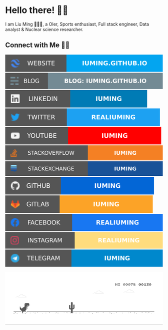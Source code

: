 # Hello there! 👋🏻

I am Liu Ming 🙋🏻‍♂️, a OIer, Sports enthusiast, Full stack engineer, Data analyst & Nuclear science researcher.

## Connect with Me 🤝🏻

[![Website](https://github.com/iuming/iuming/blob/master/soc/ws.svg)](https://iuming.github.io/) [![Blog](https://github.com/iuming/iuming/blob/master/soc/bl.svg)](https://iuming.github.io/) [![LinkedIn](https://github.com/iuming/iuming/blob/master/soc/li.svg)](https://www.linkedin.com/in/%E9%93%AD-%E5%88%98-3b505015a/) [![Twitter](https://github.com/iuming/iuming/blob/master/soc/tw.svg)](https://twitter.com/realiuming) [![YouTube](https://github.com/iuming/iuming/blob/master/soc/yt.svg)](https://www.youtube.com/channel/UCiCBHrxp2xNW7OVZNQsdtNw) [![Stack Overflow](https://github.com/iuming/iuming/blob/master/soc/so.svg)](https://stackoverflow.com/users/11960805/iuming) [![Stack Exchange](https://github.com/iuming/iuming/blob/master/soc/se.svg)](https://stackexchange.com/users/16553022/iuming) [![GitHub](https://github.com/iuming/iuming/blob/master/soc/gh.svg)](https://github.com/iuming) [![GitLab](https://github.com/iuming/iuming/blob/master/soc/gl.svg)](https://gitlab.com/iuming) [![Facebook](https://github.com/iuming/iuming/blob/master/soc/fb.svg)](https://www.facebook.com/realiuming) [![Instagram](https://github.com/iuming/iuming/blob/master/soc/ig.svg)](https://instagram.com/realiuming) [![Telegram](https://github.com/iuming/iuming/blob/master/soc/tg.svg)](https://t.me/iuming)

![dino](https://github.com/iuming/iuming/blob/master/dino.gif)

<!--
**iuming/iuming** is a ✨ _special_ ✨ repository because its `README.md` (this file) appears on your GitHub profile.

Here are some ideas to get you started:

- 🔭 I’m currently working on ...
- 🌱 I’m currently learning ...
- 👯 I’m looking to collaborate on ...
- 🤔 I’m looking for help with ...
- 💬 Ask me about ...
- 📫 How to reach me: ...
- 😄 Pronouns: ...
- ⚡ Fun fact: ...
-->
